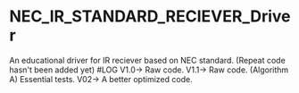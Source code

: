 # NEC_IR_STANDARD_RECIEVER_Driver
An educational driver for IR reciever based on NEC standard.
(Repeat code hasn't been added yet)
#LOG
V1.0-> Raw code.
V1.1-> Raw code. (Algorithm A) Essential tests.
V02-> A better optimized code.<all time timer bug>
